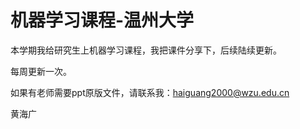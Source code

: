 
# 机器学习课程-温州大学

本学期我给研究生上机器学习课程，我把课件分享下，后续陆续更新。

每周更新一次。

如果有老师需要ppt原版文件，请联系我：haiguang2000@wzu.edu.cn

黄海广